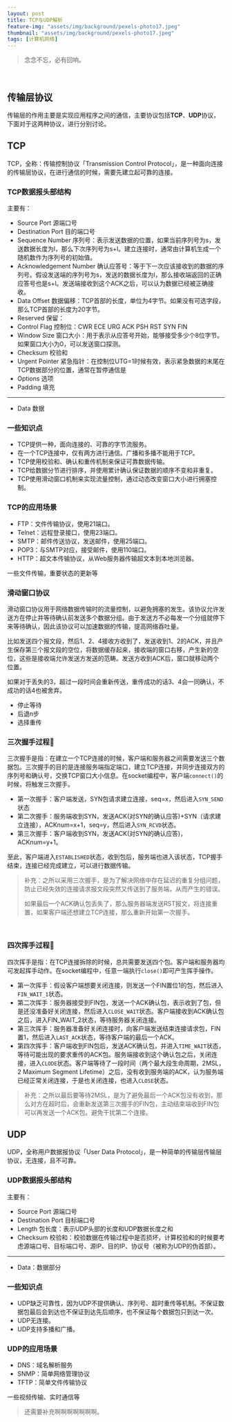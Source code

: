 ```yaml
---
layout: post
title: TCP与UDP解析
feature-img: "assets/img/background/pexels-photo17.jpeg"
thumbnail: "assets/img/background/pexels-photo17.jpeg"
tags: [计算机网络]
---
```


> 念念不忘，必有回响。

<br>

## 传输层协议

传输层的作用主要是实现应用程序之间的通信，主要协议包括**TCP**、**UDP**协议，下面对于这两种协议，进行分别讨论。

## TCP

TCP，全称：传输控制协议「Transmission Control Protocol」，是一种面向连接的传输层协议，在进行通信的时候，需要先建立起可靠的连接。

### TCP数据报头部结构

主要有：

* Source Port 源端口号
* Destination Port 目的端口号
* Sequence Number 序列号：表示发送数据的位置，如果当前序列号为s，发送数据长度为l，那么下次序列号为s+l。建立连接时，通常由计算机生成一个随机数作为序列号的初始值。
* Acknowledgement Number 确认应答号：等于下一次应该接收到的数据的序列号。假设发送端的序列号为s，发送的数据长度为l，那么接收端返回的正确应答号也是s+l。发送端接收到这个ACK之后，可以认为数据已经被正确接收。
* Data Offset 数据偏移：TCP首部的长度，单位为4字节。如果没有可选字段，那么TCP首部的长度为20字节。
* Reserved 保留：
* Control Flag 控制位：CWR ECE URG ACK PSH RST SYN FIN
* Window Size 窗口大小：用于表示从应答号开始，能够接受多少个8位字节。如果窗口大小为0，可以发送窗口探测。
* Checksum 校验和
* Urgent Pointer 紧急指针：在控制位UTG=1时候有效，表示紧急数据的末尾在TCP数据部分的位置，通常在暂停通信是
* Options 选项
* Padding 填充

-----

* Data 数据

### 一些知识点

* TCP提供一种，面向连接的、可靠的字节流服务。
* 在一个TCP连接中，仅有两方进行通信。广播和多播不能用于TCP。
* TCP使用校验和、确认和重传机制来保证可靠数据传输。
* TCP给数据分节进行排序，并使用累计确认保证数据的顺序不变和非重复。
* TCP使用滑动窗口机制来实现流量控制，通过动态改变窗口大小进行拥塞控制。

### TCP的应用场景

* FTP：文件传输协议，使用21端口。
* Telnet：远程登录接口，使用23端口。
* SMTP：邮件传送协议，发送邮件，使用25端口。
* POP3：与SMTP对应，接受邮件，使用110端口。
* HTTP：超文本传输协议，从Web服务器传输超文本到本地浏览器。

一些文件传输，重要状态的更新等

### 滑动窗口协议

滑动窗口协议用于网络数据传输时的流量控制，以避免拥塞的发生。该协议允许发送方在停止并等待确认前发送多个数据分组。由于发送方不必每发一个分组就停下来等待确认，因此该协议可以加速数据的传输，提高网络吞吐量。

比如发送四个报文段，然后1、2、4接收方收到了，发送收到1、2的ACK，并且产生保存第三个报文段的空位，将数据缓存起来，接收端的窗口右移，产生新的空位，这些是接收端允许发送方发送的范畴。发送方收到ACK后，窗口就移动两个位置。

如果对于丢失的3，超过一段时间会重新传送，重传成功的话3、4会一同确认，不成功的话4也被舍弃。

* 停止等待
* 后退n步
* 选择重传

### 三次握手过程🤝

三次握手是指：在建立一个TCP连接的时候，客户端和服务器之间需要发送三个数据包。三次握手的目的是连接服务端指定端口，建立TCP连接，并同步连接双方的序列号和确认号，交换TCP窗口大小信息。在socket编程中，客户端`connect()`的时候，将触发三次握手。

* 第一次握手：客户端发送，SYN包请求建立连接，seq=x，然后进入`SYN_SEND`状态
* 第二次握手：服务端收到SYN，发送ACK(对SYN的确认应答)+SYN（请求建立连接），ACKnum=x+1，seq=y，然后进入`SYN_RCVD`状态。
* 第三次握手：客户端收到SYN，发送ACK(对SYN的确认应答)，ACKnum=y+1。

至此，客户端进入`ESTABLISHED`状态，收到包后，服务端也进入该状态，TCP握手结束，连接已经完成建立，可以进行数据传输。

> 补充：之所以采用三次握手，是为了解决网络中存在延迟的重复分组问题，防止已经失效的连接请求报文段突然又传送到了服务端，从而产生的错误。
> 
> 如果最后一个ACK确认包丢失了，那么服务器端发送RST报文，将连接重置，如果客户端还想建立TCP连接，那么重新开始第一次握手。

<br>

### 四次挥手过程👋

四次挥手是指：在TCP连接拆除的时候，总共需要发送四个包。客户端和服务器均可发起挥手动作。在socket编程中，任意一端执行`close()`即可产生挥手操作。

* 第一次挥手：假设客户端想要关闭连接，则发送一个FIN置位1的包，然后进入`FIN_WAIT_1`状态。
* 第二次挥手：服务器接受到FIN包，发送一个ACK确认包，表示收到了包，但是还没准备好关闭连接，然后进入`CLOSE_WAIT`状态。客户端接收到ACK确认包之后，进入FIN_WAIT_2状态，等待服务器关闭连接。
* 第三次挥手：服务器准备好关闭连接时，向客户端发送结束连接请求包，FIN置1，然后进入`LAST_ACK`状态，等待客户端的最后一个ACK。
* 第四次挥手：客户端收到FIN包后，发送ACK确认包，并进入`TIME_WAIT`状态，等待可能出现的要求重传的ACK包。服务端接收到这个确认包之后，关闭连接，进入`CLODE`状态。客户端等待了一段时间（两个最大段生命周期，2MSL，2 Maximum Segment Lifetime）之后，没有收到服务端的ACK，认为服务端已经正常关闭连接，于是也关闭连接，也进入`CLOSE`状态。

> 补充：之所以最后要等待2MSL，是为了避免最后一个ACK包没有收到，那么对方在超时后，会重新发送第三次握手的FIN包，主动结束端收到FIN包可以再发送一个ACK包。避免干扰第二个连接。

## UDP

UDP，全称用户数据报协议「User Data Protocol」，是一种简单的传输层传输层协议，无连接，且不可靠。

### UDP数据报头部结构

主要有：

* Source Port 源端口号
* Destination Port 目标端口号
* Length 包长度：表示UDP头部的长度和UDP数据长度之和
* Checksum 校验和：校验数据在传输过程中是否损坏，计算校验和的时候要考虑源端口号、目标端口号、源IP、目的IP、协议号（被称为UDP的伪首部）。

-----

* Data：数据部分

### 一些知识点

* UDP缺乏可靠性，因为UDP不提供确认、序列号、超时重传等机制。不保证数据包最后会到达也不保证到达先后顺序，也不保证每个数据包只到达一次。
* UDP无连接。
* UDP支持多播和广播。

### UDP的应用场景

* DNS：域名解析服务
* SNMP：简单网络管理协议
* TFTP：简单文件传输协议

一些视频传输、实时通信等


> 还需要补充啊啊啊啊啊啊啊。

